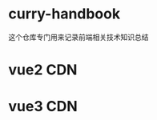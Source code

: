 # curry-handbook
这个仓库专门用来记录前端相关技术知识总结

# vue2 CDN
<script src="https://cdn.jsdelivr.net/npm/vue@2.7.10"></script>

# vue3 CDN
<script src="https://unpkg.com/vue@3.2.36/dist/vue.global.prod.js"></script>
